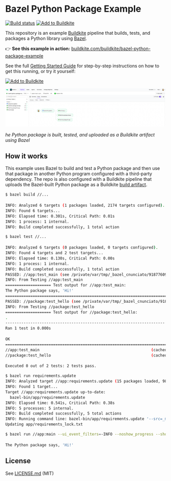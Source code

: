 # Bazel Python Package Example

[![Build status](https://badge.buildkite.com/f9b46d96710d254e34229ba68bb8797d0b8f1e64ac5abfecb9.svg)](https://buildkite.com/buildkite/bazel-python-package-example/builds/latest?branch=main)
[![Add to Buildkite](https://img.shields.io/badge/Add%20to%20Buildkite-14CC80)](https://buildkite.com/new)

This repository is an example [Buildkite](https://buildkite.com/) pipeline that builds, tests, and packages a Python library using [Bazel](https://bazel.build).

👉 **See this example in action:** [buildkite.com/buildkite/bazel-python-package-example](https://buildkite.com/buildkite/bazel-python-package-example/builds/latest?branch=main)

See the full [Getting Started Guide](https://buildkite.com/docs/guides/getting-started) for step-by-step instructions on how to get this running, or try it yourself:

[![Add to Buildkite](https://buildkite.com/button.svg)](https://buildkite.com/new)

<a href="https://buildkite.com/buildkite/bazel-python-package-example/builds/latest?branch=main">
  <img width="2400" alt="Screenshot of Buildkite Bazel Python Package example pipeline" src=".buildkite/screenshot.png" />
</a>
<p align="left"><em>he Python package is built, tested, and uploaded as a Buildkite artifact using Bazel</em></p>


<!-- docs:start -->
## How it works

This example uses Bazel to build and test a Python package and then use that package in another Python program configured with a third-party dependency. The repo is also configured with a Buildkite pipeline that uploads the Bazel-built Python package as a Buildkite [build artifact](https://buildkite.com/docs/pipelines/configure/artifacts).

```bash
$ bazel build //...

INFO: Analyzed 6 targets (1 packages loaded, 2174 targets configured).
INFO: Found 6 targets...
INFO: Elapsed time: 0.301s, Critical Path: 0.01s
INFO: 1 process: 1 internal.
INFO: Build completed successfully, 1 total action
```

```bash
$ bazel test //...

INFO: Analyzed 6 targets (0 packages loaded, 0 targets configured).
INFO: Found 4 targets and 2 test targets...
INFO: Elapsed time: 0.130s, Critical Path: 0.00s
INFO: 1 process: 1 internal.
INFO: Build completed successfully, 1 total action
PASSED: //app:test_main (see /private/var/tmp/_bazel_cnunciato/91877609f582aac2a59896b10bfc8689/execroot/_main/bazel-out/darwin_arm64-fastbuild/testlogs/app/test_main/test.log)
INFO: From Testing //app:test_main
==================== Test output for //app:test_main:
The Python package says, 'Hi!'
================================================================================
PASSED: //package:test_hello (see /private/var/tmp/_bazel_cnunciato/91877609f582aac2a59896b10bfc8689/execroot/_main/bazel-out/darwin_arm64-fastbuild/testlogs/package/test_hello/test.log)
INFO: From Testing //package:test_hello
==================== Test output for //package:test_hello:
.
----------------------------------------------------------------------
Ran 1 test in 0.000s

OK
================================================================================
//app:test_main                                                 (cached) PASSED in 0.5s
//package:test_hello                                            (cached) PASSED in 0.4s

Executed 0 out of 2 tests: 2 tests pass.
```

```bash
$ bazel run requirements.update
INFO: Analyzed target //app:requirements.update (15 packages loaded, 988 targets configured).
INFO: Found 1 target...
Target //app:requirements.update up-to-date:
  bazel-bin/app/requirements.update
INFO: Elapsed time: 0.541s, Critical Path: 0.38s
INFO: 5 processes: 5 internal.
INFO: Build completed successfully, 5 total actions
INFO: Running command line: bazel-bin/app/requirements.update '--src=_main/app/requirements.txt' _main/app/requirements_lock.txt //app:requirements.update '--resolver=backtracking' --allow-unsafe --generate-hashes
Updating app/requirements_lock.txt
```

```bash
$ bazel run //app:main --ui_event_filters=-INFO --noshow_progress --show_result=0

The Python package says, 'Hi!'
```
<!-- docs:end -->

## License

See [LICENSE.md](LICENSE.md) (MIT)